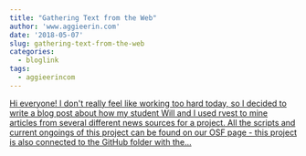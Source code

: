 ```yaml
---
title: "Gathering Text from the Web"
author: 'www.aggieerin.com'
date: '2018-05-07'
slug: gathering-text-from-the-web
categories:
  - bloglink
tags:
  - aggieerincom
---
```


[Hi everyone! I don't really feel like working too hard today, so I decided to write a blog post about how my student Will and I used rvest to mine articles from several different news sources for a project. All the scripts and current ongoings of this project can be found on our OSF page - this project is also connected to the GitHub folder with the...<click to read more>](https://doomlab.github.io/post/gathering-text-from-the-web/)


